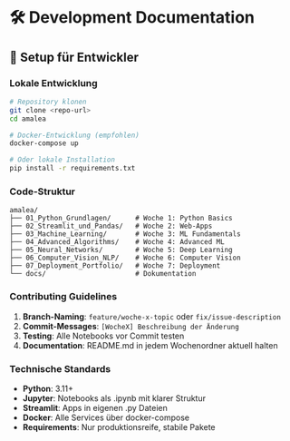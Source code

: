 # 🛠️ Development Documentation

## 🔧 Setup für Entwickler

### Lokale Entwicklung
```bash
# Repository klonen
git clone <repo-url>
cd amalea

# Docker-Entwicklung (empfohlen)
docker-compose up

# Oder lokale Installation
pip install -r requirements.txt
```

### Code-Struktur
```
amalea/
├── 01_Python_Grundlagen/      # Woche 1: Python Basics
├── 02_Streamlit_und_Pandas/   # Woche 2: Web-Apps
├── 03_Machine_Learning/       # Woche 3: ML Fundamentals
├── 04_Advanced_Algorithms/    # Woche 4: Advanced ML
├── 05_Neural_Networks/        # Woche 5: Deep Learning
├── 06_Computer_Vision_NLP/    # Woche 6: Computer Vision
├── 07_Deployment_Portfolio/   # Woche 7: Deployment
└── docs/                      # Dokumentation
```

### Contributing Guidelines
1. **Branch-Naming**: `feature/woche-x-topic` oder `fix/issue-description`
2. **Commit-Messages**: `[WocheX] Beschreibung der Änderung`
3. **Testing**: Alle Notebooks vor Commit testen
4. **Documentation**: README.md in jedem Wochenordner aktuell halten

### Technische Standards
- **Python**: 3.11+
- **Jupyter**: Notebooks als .ipynb mit klarer Struktur
- **Streamlit**: Apps in eigenen .py Dateien
- **Docker**: Alle Services über docker-compose
- **Requirements**: Nur produktionsreife, stabile Pakete
